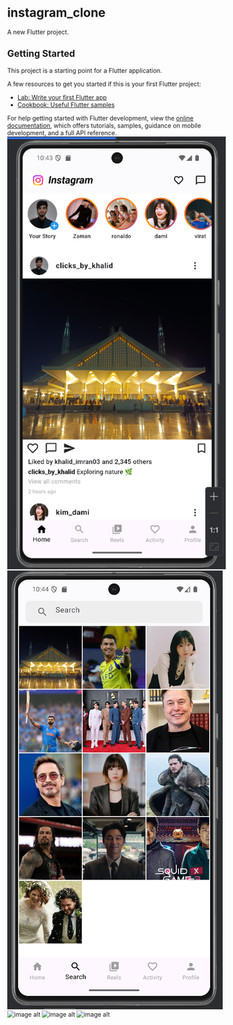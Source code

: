 # instagram_clone

A new Flutter project.

## Getting Started

This project is a starting point for a Flutter application.

A few resources to get you started if this is your first Flutter project:

- [Lab: Write your first Flutter app](https://docs.flutter.dev/get-started/codelab)
- [Cookbook: Useful Flutter samples](https://docs.flutter.dev/cookbook)

For help getting started with Flutter development, view the
[online documentation](https://docs.flutter.dev/), which offers tutorials,
samples, guidance on mobile development, and a full API reference.
![image alt](https://github.com/KhalidImran57/instagram_clone/blob/158b0956212743d200be0f60666c5d74d076c43e/1.PNG)
![image alt](https://github.com/KhalidImran57/instagram_clone/blob/de5327248ee12fe0a5f1809f1e87ef781f22aee4/2.PNG)
![image alt]()
![image alt]()
![image alt]()


